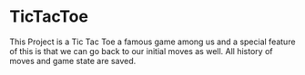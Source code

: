# TicTacToe
This Project is a Tic Tac Toe a famous game among us and a special feature of this is that we can go back to our initial moves as well. All history of moves and game state are saved.
